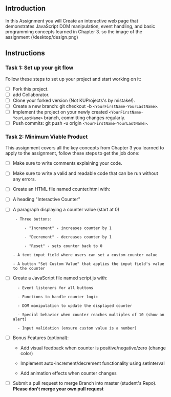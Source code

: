 
## Introduction

In this Assignment you will Create an interactive web page that demonstrates JavaScript DOM manipulation, event handling, and basic programming concepts learned in Chapter 3. so the image of the assignment (/desktop/design.png)


## Instructions

### Task 1: Set up your git flow

Follow these steps to set up your project and start working on it:

- [ ] Fork this project.
- [ ] add Collaborator.
- [ ] Clone your forked version (Not KUProjects's by mistake!).
- [ ] Create a new branch: git checkout -b `<YourFirstName-YourLastName>`.
- [ ] Implement the project on your newly created `<YourFirstName-YourLastName>` branch, committing changes regularly.
- [ ] Push commits: git push -u origin `<YourFirstName-YourLastName>`.

### Task 2: Minimum Viable Product

This assignment covers all the key concepts from Chapter 3 you learned to apply to the assignment, follow these steps to get the job done:

- [ ]  Make sure to write comments explaining your code.
- [ ]  Make sure to write a valid and readable code that can be run without any errors.
- [ ]  Create an HTML file named counter.html with:
- [ ]  A heading "Interactive Counter"
- [ ]  A paragraph displaying a counter value (start at 0)

        - Three buttons:

            - "Increment" - increases counter by 1

            - "Decrement" - decreases counter by 1

            - "Reset" - sets counter back to 0

       - A text input field where users can set a custom counter value

       - A button "Set Custom Value" that applies the input field's value to the counter

- [ ] Create a JavaScript file named script.js with:

        - Event listeners for all buttons

        - Functions to handle counter logic

        - DOM manipulation to update the displayed counter

        - Special behavior when counter reaches multiples of 10 (show an alert)

        - Input validation (ensure custom value is a number)

 - [ ]  Bonus Features (optional):

    - Add visual feedback when counter is positive/negative/zero (change color)

    - Implement auto-increment/decrement functionality using setInterval

    - Add animation effects when counter changes


- [ ] Submit a pull request to merge <YourfirstName-YourlastName> Branch into master (student's  Repo). **Please don't merge your own pull request**